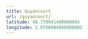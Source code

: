 ```yaml
---
title: Guyancourt
url: /guyancourt/
latitude: 48.770941400000005
longitude: 2.0706084000000002
---
```

